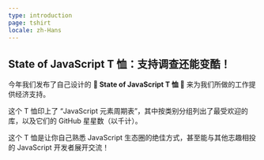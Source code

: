 ```yaml
---
type: introduction
page: tshirt
locale: zh-Hans
---
```


## State of JavaScript T 恤：支持调查还能变酷！

今年我们发布了自己设计的 **👕 State of JavaScript T 恤 👕** 来为我们所做的工作提供经济支持。

这个 T 恤印上了 “JavaScript 元素周期表”，其中按类别分组列出了最受欢迎的库，以及它们的 GitHub 星星数（以千计）。

这个 T 恤是让你自己熟悉 JavaScript 生态圈的绝佳方式，甚至能与其他志趣相投的 JavaScript 开发者展开交流！
